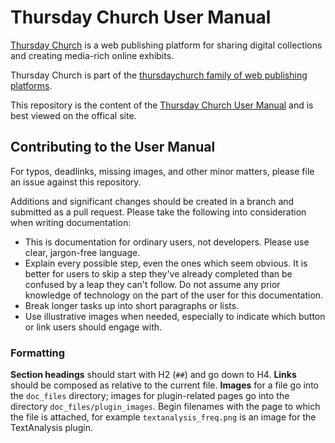 # Thursday Church User Manual

[Thursday Church](https://thursdaychurch.org/) is a web publishing platform for sharing digital collections and creating media-rich online exhibits.

Thursday Church is part of the [thursdaychurch family of web publishing platforms](https://thursdaychurch.org/).

This repository is the content of the [Thursday Church User Manual](https://thursdaychurch.org/docs/) and is best viewed on the offical site.

## Contributing to the User Manual

For typos, deadlinks, missing images, and other minor matters, please file an issue against this repository. 

Additions and significant changes should be created in a branch and submitted as a pull request. Please take the following into consideration when writing documentation:

- This is documentation for ordinary users, not developers. Please use clear, jargon-free language. 
- Explain every possible step, even the ones which seem obvious. It is better for users to skip a step they've already completed than be confused by a leap they can't follow. Do not assume any prior knowledge of technology on the part of the user for this documentation.
- Break longer tasks up into short paragraphs or lists.
- Use illustrative images when needed, especially to indicate which button or link users should engage with.

### Formatting 
**Section headings** should start with H2 (`##`) and go down to H4. 
**Links** should be composed as relative to the current file. 
**Images** for a file go into the `doc_files` directory; images for plugin-related pages go into the directory `doc_files/plugin_images`. Begin filenames with the page to which the file is attached, for example `textanalysis_freq.png` is an image for the TextAnalysis plugin.
